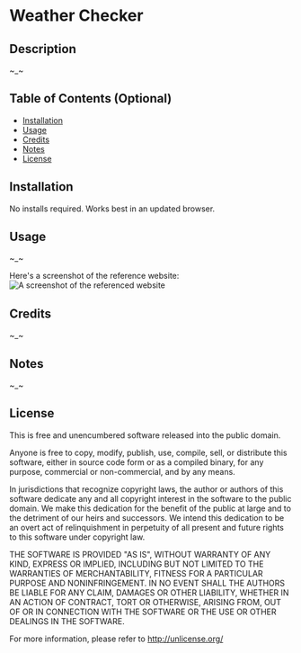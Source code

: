 # Weather Checker

## Description
~_~

## Table of Contents (Optional)
- [Installation](#installation)
- [Usage](#usage)
- [Credits](#credits)
- [Notes](#Notes)
- [License](#license)

## Installation
No installs required. Works best in an updated browser.

## Usage
~_~

Here's a screenshot of the reference website:
![A screenshot of the referenced website](assets/images/portfolio_mockup.png)


## Credits
~_~

## Notes
~_~

## License
This is free and unencumbered software released into the public domain.

Anyone is free to copy, modify, publish, use, compile, sell, or distribute this software, either in source code form or as a compiled binary, for any purpose, commercial or non-commercial, and by any means.

In jurisdictions that recognize copyright laws, the author or authors of this software dedicate any and all copyright interest in the software to the public domain. We make this dedication for the benefit of the public at large and to the detriment of our heirs and successors. We intend this dedication to be an overt act of relinquishment in perpetuity of all present and future rights to this software under copyright law.

THE SOFTWARE IS PROVIDED "AS IS", WITHOUT WARRANTY OF ANY KIND, EXPRESS OR IMPLIED, INCLUDING BUT NOT LIMITED TO THE WARRANTIES OF MERCHANTABILITY, FITNESS FOR A PARTICULAR PURPOSE AND NONINFRINGEMENT. IN NO EVENT SHALL THE AUTHORS BE LIABLE FOR ANY CLAIM, DAMAGES OR OTHER LIABILITY, WHETHER IN AN ACTION OF CONTRACT, TORT OR OTHERWISE, ARISING FROM, OUT OF OR IN CONNECTION WITH THE SOFTWARE OR THE USE OR OTHER DEALINGS IN THE SOFTWARE.

For more information, please refer to http://unlicense.org/